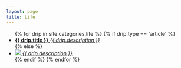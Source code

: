 ```yaml
---
layout: page
title: Life
---
```

<div class="lifefall">
    <ul id="lifecontent">
    {% for drip in site.categories.life %}
	{% if drip.type == 'article' %}
        	<li class="article post" >
                	<a href="{{ drip.url }}" class="link">
			    <span class="text">
				<strong>{{ drip.title }}</strong>
				<em>{{ drip.description }}</em>
			    </span>
			</a>
            	</li>
	{% else %}
		<li class="photo post">
			<a href="{{ drip.url }}" class="link">
			    <span class="img">
				<img src="/images/life/{{ drip.type.image }}">
				<span class="arr"><span></span></span>
				<span class="text">
				    <em>{{ drip.description  }}</em>
				</span>
			    </span>
			</a>
		</li>    
	{% endif %}
    {% endfor %}
    </ul>
</div>
<script type="text/javascript">

	YONZEO.includeScript('/js/jquery.masonry.min..js',function(){});
	$(document).ready(function(){
   	    $('#lifecontent').masonry({
    		itemSelector : '.post',
    		columnWidth : 251
  	    });
	});
</script>
